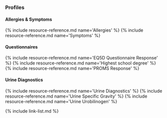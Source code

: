 ### Profiles

#### Allergies & Symptoms
{% include resource-reference.md name='Allergies' %}
{% include resource-reference.md name='Symptoms' %}

#### Questionnaires
{% include resource-reference.md name='EQ5D Questionnaire Response' %}
{% include resource-reference.md name='Highest school degree' %}
{% include resource-reference.md name='PROMS Response' %}

#### Urine Diagnostics
{% include resource-reference.md name='Urine Diagnostics' %}
{% include resource-reference.md name='Urine Specific Gravity' %}
{% include resource-reference.md name='Urine Urobilinogen' %}

{% include link-list.md %}
